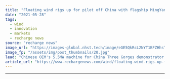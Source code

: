 ```yaml
---
title: "Floating wind rigs up for pilot off China with flagship MingYang turbine ready"
date: "2021-05-28"
tags: 
  - wind
  - innovation
  - markets
  - recharge news
source: "recharge news"
image_url: "https://images-global.nhst.tech/image/eGE5QkRsL2NYT1BFZHhsTnJsQ1RKY054aGlyNG5nVE1FL1BpZk1MQldsST0=/nhst/binary/53a18be859c42c5cad2146e44b7d28da"
image_fp: "/assets/img/post_thumbnails/20.jpg"
lead: "Chinese OEM's 5.5MW machine for China Three Gorges demonstrator in the South China Sea set for mating to platform and sail out later this year"
article_url: "https://www.rechargenews.com/wind/floating-wind-rigs-up-for-pilot-off-china-with-flagship-mingyang-turbine-ready/2-1-1017400"
---
```


---

